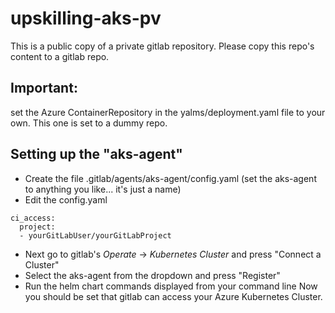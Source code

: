 # upskilling-aks-pv
This is a public copy of a private gitlab repository. 
Please copy this repo's content to a gitlab repo.

## Important:
set the Azure ContainerRepository in the yalms/deployment.yaml file to your own.
This one is set to a dummy repo.

## Setting up the "aks-agent"
- Create the file .gitlab/agents/aks-agent/config.yaml (set the aks-agent to anything you like... it's just a name)
- Edit the config.yaml
```
ci_access:
  project:
  - yourGitLabUser/yourGitLabProject
```
- Next go to gitlab's *Operate* -> *Kubernetes Cluster* and press "Connect a Cluster"
- Select the aks-agent from the dropdown and press "Register"
- Run the helm chart commands displayed from your command line
Now you should be set that gitlab can access your Azure Kubernetes Cluster. 
